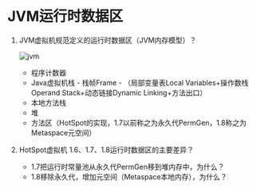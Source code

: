# JVM运行时数据区

1. JVM虚拟机规范定义的运行时数据区（JVM内存模型）？

   ![jvm](https://thismj.nos-eastchina1.126.net/image/gitbook_jvm_memory_model.jpg)

   * 程序计数器
   * Java虚拟机栈 - 栈帧Frame - （局部变量表Local Variables+操作数栈Operand Stack+动态链接Dynamic Linking+方法出口）
   * 本地方法栈
   * 堆
   * 方法区（HotSpot的实现，1.7以前称之为永久代PermGen，1.8称之为Metaspace元空间）

2. HotSpot虚拟机 1.6、1.7、1.8运行时数据区的主要差异？

   * 1.7把运行时常量池从永久代PermGen移到堆内存中，为什么？
   * 1.8移除永久代，增加元空间（Metaspace本地内存），为什么？


